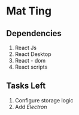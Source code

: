 # Mat Ting
## Dependencies
1. React Js
2. React Desktop
3. React - dom
4. React scripts

## Tasks Left
1. Configure storage logic
6. Add *Electron*